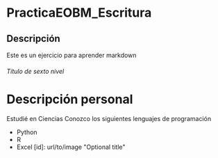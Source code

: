 # PracticaEOBM_Escritura
## Descripción
Este es un ejercicio para aprender markdown
###### Título de sexto nivel
# Descripción personal
Estudié en Ciencias
Conozco los siguientes lenguajes de programación
* Python
* R
* Excel
[id]: url/to/image "Optional title"
